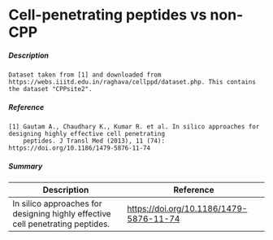 # Cell-penetrating peptides vs non-CPP

##### Description

    Dataset taken from [1] and downloaded from https://webs.iiitd.edu.in/raghava/cellppd/dataset.php. This contains the dataset "CPPsite2".

##### Reference

    [1] Gautam A., Chaudhary K., Kumar R. et al. In silico approaches for designing highly effective cell penetrating 
        peptides. J Transl Med (2013), 11 (74): https://doi.org/10.1186/1479-5876-11-74
    
##### Summary
 
| Description                                                               | Reference                         |
|---------------------------------------------------------------------------|-----------------------------------|
| In silico approaches for designing highly effective cell penetrating peptides. | https://doi.org/10.1186/1479-5876-11-74 |
     